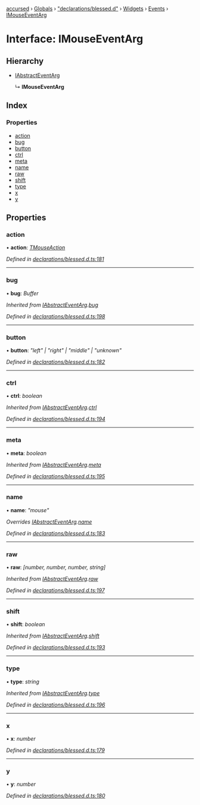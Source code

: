 [accursed](../README.md) › [Globals](../globals.md) › ["declarations/blessed.d"](../modules/_declarations_blessed_d_.md) › [Widgets](../modules/_declarations_blessed_d_.widgets.md) › [Events](../modules/_declarations_blessed_d_.widgets.events.md) › [IMouseEventArg](_declarations_blessed_d_.widgets.events.imouseeventarg.md)

# Interface: IMouseEventArg

## Hierarchy

* [IAbstractEventArg](_declarations_blessed_d_.widgets.events.iabstracteventarg.md)

  ↳ **IMouseEventArg**

## Index

### Properties

* [action](_declarations_blessed_d_.widgets.events.imouseeventarg.md#action)
* [bug](_declarations_blessed_d_.widgets.events.imouseeventarg.md#bug)
* [button](_declarations_blessed_d_.widgets.events.imouseeventarg.md#button)
* [ctrl](_declarations_blessed_d_.widgets.events.imouseeventarg.md#ctrl)
* [meta](_declarations_blessed_d_.widgets.events.imouseeventarg.md#meta)
* [name](_declarations_blessed_d_.widgets.events.imouseeventarg.md#name)
* [raw](_declarations_blessed_d_.widgets.events.imouseeventarg.md#raw)
* [shift](_declarations_blessed_d_.widgets.events.imouseeventarg.md#shift)
* [type](_declarations_blessed_d_.widgets.events.imouseeventarg.md#type)
* [x](_declarations_blessed_d_.widgets.events.imouseeventarg.md#x)
* [y](_declarations_blessed_d_.widgets.events.imouseeventarg.md#y)

## Properties

###  action

• **action**: *[TMouseAction](../modules/_declarations_blessed_d_.widgets.types.md#tmouseaction)*

*Defined in [declarations/blessed.d.ts:181](https://github.com/cancerberoSgx/accursed/blob/468bf3c/src/declarations/blessed.d.ts#L181)*

___

###  bug

• **bug**: *Buffer*

*Inherited from [IAbstractEventArg](_declarations_blessed_d_.widgets.events.iabstracteventarg.md).[bug](_declarations_blessed_d_.widgets.events.iabstracteventarg.md#bug)*

*Defined in [declarations/blessed.d.ts:198](https://github.com/cancerberoSgx/accursed/blob/468bf3c/src/declarations/blessed.d.ts#L198)*

___

###  button

• **button**: *"left" | "right" | "middle" | "unknown"*

*Defined in [declarations/blessed.d.ts:182](https://github.com/cancerberoSgx/accursed/blob/468bf3c/src/declarations/blessed.d.ts#L182)*

___

###  ctrl

• **ctrl**: *boolean*

*Inherited from [IAbstractEventArg](_declarations_blessed_d_.widgets.events.iabstracteventarg.md).[ctrl](_declarations_blessed_d_.widgets.events.iabstracteventarg.md#ctrl)*

*Defined in [declarations/blessed.d.ts:194](https://github.com/cancerberoSgx/accursed/blob/468bf3c/src/declarations/blessed.d.ts#L194)*

___

###  meta

• **meta**: *boolean*

*Inherited from [IAbstractEventArg](_declarations_blessed_d_.widgets.events.iabstracteventarg.md).[meta](_declarations_blessed_d_.widgets.events.iabstracteventarg.md#meta)*

*Defined in [declarations/blessed.d.ts:195](https://github.com/cancerberoSgx/accursed/blob/468bf3c/src/declarations/blessed.d.ts#L195)*

___

###  name

• **name**: *"mouse"*

*Overrides [IAbstractEventArg](_declarations_blessed_d_.widgets.events.iabstracteventarg.md).[name](_declarations_blessed_d_.widgets.events.iabstracteventarg.md#name)*

*Defined in [declarations/blessed.d.ts:183](https://github.com/cancerberoSgx/accursed/blob/468bf3c/src/declarations/blessed.d.ts#L183)*

___

###  raw

• **raw**: *[number, number, number, string]*

*Inherited from [IAbstractEventArg](_declarations_blessed_d_.widgets.events.iabstracteventarg.md).[raw](_declarations_blessed_d_.widgets.events.iabstracteventarg.md#raw)*

*Defined in [declarations/blessed.d.ts:197](https://github.com/cancerberoSgx/accursed/blob/468bf3c/src/declarations/blessed.d.ts#L197)*

___

###  shift

• **shift**: *boolean*

*Inherited from [IAbstractEventArg](_declarations_blessed_d_.widgets.events.iabstracteventarg.md).[shift](_declarations_blessed_d_.widgets.events.iabstracteventarg.md#shift)*

*Defined in [declarations/blessed.d.ts:193](https://github.com/cancerberoSgx/accursed/blob/468bf3c/src/declarations/blessed.d.ts#L193)*

___

###  type

• **type**: *string*

*Inherited from [IAbstractEventArg](_declarations_blessed_d_.widgets.events.iabstracteventarg.md).[type](_declarations_blessed_d_.widgets.events.iabstracteventarg.md#type)*

*Defined in [declarations/blessed.d.ts:196](https://github.com/cancerberoSgx/accursed/blob/468bf3c/src/declarations/blessed.d.ts#L196)*

___

###  x

• **x**: *number*

*Defined in [declarations/blessed.d.ts:179](https://github.com/cancerberoSgx/accursed/blob/468bf3c/src/declarations/blessed.d.ts#L179)*

___

###  y

• **y**: *number*

*Defined in [declarations/blessed.d.ts:180](https://github.com/cancerberoSgx/accursed/blob/468bf3c/src/declarations/blessed.d.ts#L180)*
